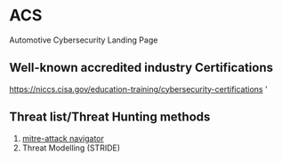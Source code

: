 # ACS
Automotive Cybersecurity Landing Page

## Well-known accredited industry Certifications
https://niccs.cisa.gov/education-training/cybersecurity-certifications  '

## Threat list/Threat Hunting methods

1. [mitre-attack navigator](https://mitre-attack.github.io/attack-navigator/)
2. Threat Modelling (STRIDE)

